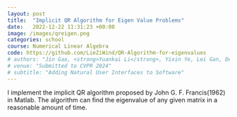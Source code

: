 ```yaml
---
layout: post
title:  "Implicit QR Algorithm for Eigen Value Problems"
date:   2022-12-22 11:31:23 +00:00
image: /images/qreigen.png
categories: school
course: Numerical Linear Algebra
code: https://github.com/LieZiWind/QR-Algorithm-for-eigenvalues
# authors: "Jin Gao, <strong>Yuankai Li</strong>, Yixin Ye, Lei Gan, Dequan Wang"
# venue: "Submitted to CVPR 2024"
# subtitle: "Adding Natural User Interfaces to Software"
---
```

I implement the implicit QR algorithm proposed by John G. F. Francis(1962) in Matlab. The algorithm can find the eigenvalue of any given matrix in a reasonable amount of time.
<!-- With Stan Melax. We ran a Hand-On lab for  Intel's Perceptual Computing SDK at the Intel Development Forum 2013 in San Francisco. The focus was on building novel user interactions and working with 3D sensor data. -->